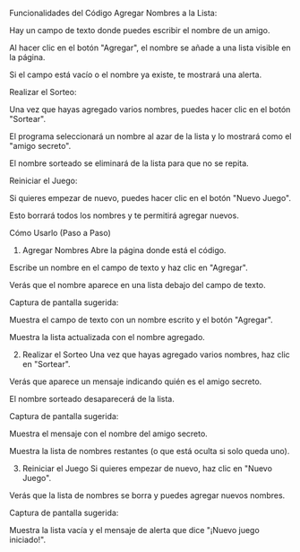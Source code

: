 Funcionalidades del Código
Agregar Nombres a la Lista:

Hay un campo de texto donde puedes escribir el nombre de un amigo.

Al hacer clic en el botón "Agregar", el nombre se añade a una lista visible en la página.

Si el campo está vacío o el nombre ya existe, te mostrará una alerta.

Realizar el Sorteo:

Una vez que hayas agregado varios nombres, puedes hacer clic en el botón "Sortear".

El programa seleccionará un nombre al azar de la lista y lo mostrará como el "amigo secreto".

El nombre sorteado se eliminará de la lista para que no se repita.

Reiniciar el Juego:

Si quieres empezar de nuevo, puedes hacer clic en el botón "Nuevo Juego".

Esto borrará todos los nombres y te permitirá agregar nuevos.

Cómo Usarlo (Paso a Paso)
1. Agregar Nombres
Abre la página donde está el código.

Escribe un nombre en el campo de texto y haz clic en "Agregar".

Verás que el nombre aparece en una lista debajo del campo de texto.

Captura de pantalla sugerida:

Muestra el campo de texto con un nombre escrito y el botón "Agregar".

Muestra la lista actualizada con el nombre agregado.

2. Realizar el Sorteo
Una vez que hayas agregado varios nombres, haz clic en "Sortear".

Verás que aparece un mensaje indicando quién es el amigo secreto.

El nombre sorteado desaparecerá de la lista.

Captura de pantalla sugerida:

Muestra el mensaje con el nombre del amigo secreto.

Muestra la lista de nombres restantes (o que está oculta si solo queda uno).

3. Reiniciar el Juego
Si quieres empezar de nuevo, haz clic en "Nuevo Juego".

Verás que la lista de nombres se borra y puedes agregar nuevos nombres.

Captura de pantalla sugerida:

Muestra la lista vacía y el mensaje de alerta que dice "¡Nuevo juego iniciado!".
